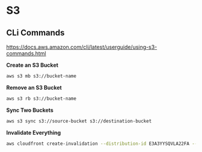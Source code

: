# S3

## CLi Commands

https://docs.aws.amazon.com/cli/latest/userguide/using-s3-commands.html

**Create an S3 Bucket**
```bash
aws s3 mb s3://bucket-name
```

**Remove an S3 Bucket**
```bash
aws s3 rb s3://bucket-name
```

**Sync Two Buckets**
```bash
aws s3 sync s3://source-bucket s3://destination-bucket
```

**Invalidate Everything**
```bash
aws cloudfront create-invalidation --distribution-id E3A3YYSQVLA22FA --paths '/*'
```
